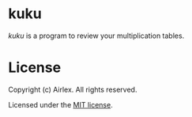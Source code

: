 # kuku

*kuku* is a program to review your multiplication tables.

# License
Copyright (c) Airlex. All rights reserved.

Licensed under the [MIT license](LICENSE).